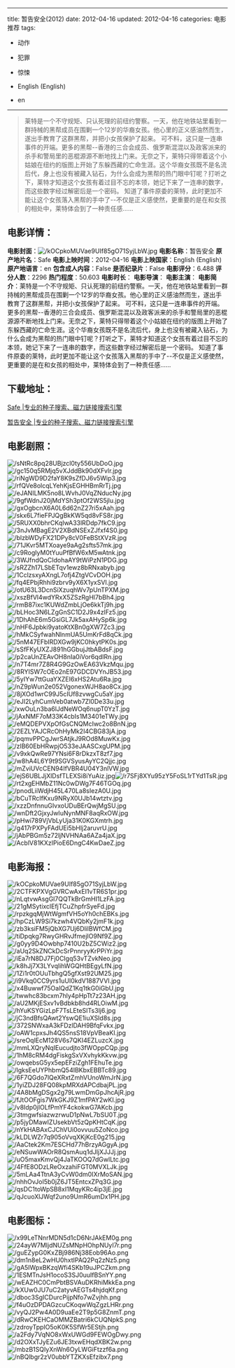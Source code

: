
---
title: 暂告安全(2012)
date: 2012-04-16
updated: 2012-04-16
categories: 电影推荐
tags:
- 动作
- 犯罪
- 惊悚

- English (English)
- en
---


> 莱特是一个不守规矩、只认死理的前纽约警察。一天，他在地铁站里看到一群持械的黑帮成员在围剿一个12岁的华裔女孩。他心里的正义感油然而生，遂出手教育了这群黑帮，并把小女孩保护了起来。  可不料，这只是一连串事件的开端。更多的黑帮--香港的三合会成员、俄罗斯混混以及政客派来的杀手和警局里的恶棍源源不断地找上门来。无奈之下，莱特只得带着这个小姑娘在纽约的版图上开始了东躲西藏的亡命生涯。这个华裔女孩既不是名流后代，身上也没有被藏入钻石，为什么会成为黑帮的热门眼中钉呢？打听之下，莱特才知道这个女孩有着过目不忘的本领，她记下来了一连串的数字，而这些数字经过解密后是一个密码。  知道了事件原委的莱特，此时更加不能让这个女孩落入黑帮的手中了--不仅是正义感使然，更重要的是在和女孩的相处中，莱特体会到了一种责任感……

## **电影详情**：

**电影封面**：<img src="https://image.tmdb.org/t/p/w200/kOCpkoMUVae9UIf85gO71SyjLbW.jpg" alt="/kOCpkoMUVae9UIf85gO71SyjLbW.jpg" title="/kOCpkoMUVae9UIf85gO71SyjLbW.jpg">
**电影名称**：暂告安全
**原产地片名**：Safe
**电影上映时间**：2012-04-16
**电影上映国家**：English (English)
**原产地语言**：en
**包含成人内容**：False
**是否纪录片**：False
**电影评分**：6.488
**评分人数**：2296
**热门程度**：50.603
**电影时长**：
**电影导演**：
**电影主演**：
**电影简介**：莱特是一个不守规矩、只认死理的前纽约警察。一天，他在地铁站里看到一群持械的黑帮成员在围剿一个12岁的华裔女孩。他心里的正义感油然而生，遂出手教育了这群黑帮，并把小女孩保护了起来。  可不料，这只是一连串事件的开端。更多的黑帮--香港的三合会成员、俄罗斯混混以及政客派来的杀手和警局里的恶棍源源不断地找上门来。无奈之下，莱特只得带着这个小姑娘在纽约的版图上开始了东躲西藏的亡命生涯。这个华裔女孩既不是名流后代，身上也没有被藏入钻石，为什么会成为黑帮的热门眼中钉呢？打听之下，莱特才知道这个女孩有着过目不忘的本领，她记下来了一连串的数字，而这些数字经过解密后是一个密码。  知道了事件原委的莱特，此时更加不能让这个女孩落入黑帮的手中了--不仅是正义感使然，更重要的是在和女孩的相处中，莱特体会到了一种责任感……

## **下载地址**：
[Safe |专业的种子搜索、磁力链接搜索引擎](https://movie.amd794.com:2083/?search=Safe&ordering=&mode=match_phrase&page_size=10&page=1)

[暂告安全 |专业的种子搜索、磁力链接搜索引擎](https://movie.amd794.com:2083/?search=%E6%9A%82%E5%91%8A%E5%AE%89%E5%85%A8&ordering=&mode=match_phrase&page_size=10&page=1)
 

## **电影剧照**：
<img src="https://image.tmdb.org/t/p/original/sNtRc8pq28UBjzcl0ty556UbDoO.jpg" alt="/sNtRc8pq28UBjzcl0ty556UbDoO.jpg" title="/sNtRc8pq28UBjzcl0ty556UbDoO.jpg"><img src="https://image.tmdb.org/t/p/original/gc150q5RMjq5vXJddBk90dXFvlr.jpg" alt="/gc150q5RMjq5vXJddBk90dXFvlr.jpg" title="/gc150q5RMjq5vXJddBk90dXFvlr.jpg"><img src="https://image.tmdb.org/t/p/original/riNgWD9D2faY8K9sZfDJ6v5Wip3.jpg" alt="/riNgWD9D2faY8K9sZfDJ6v5Wip3.jpg" title="/riNgWD9D2faY8K9sZfDJ6v5Wip3.jpg"><img src="https://image.tmdb.org/t/p/original/rfQVe8olcqLYehKjsEGHHBmRrTj.jpg" alt="/rfQVe8olcqLYehKjsEGHHBmRrTj.jpg" title="/rfQVe8olcqLYehKjsEGHHBmRrTj.jpg"><img src="https://image.tmdb.org/t/p/original/eJANILMK5no8LWvhJ0VqZNducNy.jpg" alt="/eJANILMK5no8LWvhJ0VqZNducNy.jpg" title="/eJANILMK5no8LWvhJ0VqZNducNy.jpg"><img src="https://image.tmdb.org/t/p/original/9gfWdnJ20jMdYSh3ptOf2WS5jlu.jpg" alt="/9gfWdnJ20jMdYSh3ptOf2WS5jlu.jpg" title="/9gfWdnJ20jMdYSh3ptOf2WS5jlu.jpg"><img src="https://image.tmdb.org/t/p/original/gxOgbcnX6A0L6d62nZ27ri5xAah.jpg" alt="/gxOgbcnX6A0L6d62nZ27ri5xAah.jpg" title="/gxOgbcnX6A0L6d62nZ27ri5xAah.jpg"><img src="https://image.tmdb.org/t/p/original/skx6L7fieFPJQgBkKW5qd8vFS8r.jpg" alt="/skx6L7fieFPJQgBkKW5qd8vFS8r.jpg" title="/skx6L7fieFPJQgBkKW5qd8vFS8r.jpg"><img src="https://image.tmdb.org/t/p/original/5RUXX0bhrCKqIwA33lRDdp7fkC9.jpg" alt="/5RUXX0bhrCKqIwA33lRDdp7fkC9.jpg" title="/5RUXX0bhrCKqIwA33lRDdp7fkC9.jpg"><img src="https://image.tmdb.org/t/p/original/3nJvMBagE2V2XBdNSExZJfxf4S0.jpg" alt="/3nJvMBagE2V2XBdNSExZJfxf4S0.jpg" title="/3nJvMBagE2V2XBdNSExZJfxf4S0.jpg"><img src="https://image.tmdb.org/t/p/original/blzbWDyFX21DPy8cV0FeBStXVzR.jpg" alt="/blzbWDyFX21DPy8cV0FeBStXVzR.jpg" title="/blzbWDyFX21DPy8cV0FeBStXVzR.jpg"><img src="https://image.tmdb.org/t/p/original/71JKvr5MTXoaye9aAg2sfts57mk.jpg" alt="/71JKvr5MTXoaye9aAg2sfts57mk.jpg" title="/71JKvr5MTXoaye9aAg2sfts57mk.jpg"><img src="https://image.tmdb.org/t/p/original/c9RogIyM0tYuuPfBfW6xM5wAtnk.jpg" alt="/c9RogIyM0tYuuPfBfW6xM5wAtnk.jpg" title="/c9RogIyM0tYuuPfBfW6xM5wAtnk.jpg"><img src="https://image.tmdb.org/t/p/original/3WJfndQoCIdohaAY9tWiPzN1PDG.jpg" alt="/3WJfndQoCIdohaAY9tWiPzN1PDG.jpg" title="/3WJfndQoCIdohaAY9tWiPzN1PDG.jpg"><img src="https://image.tmdb.org/t/p/original/sRZZh17LSbETqv1ewz8bRNxabyb.jpg" alt="/sRZZh17LSbETqv1ewz8bRNxabyb.jpg" title="/sRZZh17LSbETqv1ewz8bRNxabyb.jpg"><img src="https://image.tmdb.org/t/p/original/1CclzsxyAXngL7ofj4ZtgVCvDOH.jpg" alt="/1CclzsxyAXngL7ofj4ZtgVCvDOH.jpg" title="/1CclzsxyAXngL7ofj4ZtgVCvDOH.jpg"><img src="https://image.tmdb.org/t/p/original/fq4EPbjRhhi9zbrv9yX6X1yxSVI.jpg" alt="/fq4EPbjRhhi9zbrv9yX6X1yxSVI.jpg" title="/fq4EPbjRhhi9zbrv9yX6X1yxSVI.jpg"><img src="https://image.tmdb.org/t/p/original/otU63L3DcnSiXzuqhWv7pUnTPXM.jpg" alt="/otU63L3DcnSiXzuqhWv7pUnTPXM.jpg" title="/otU63L3DcnSiXzuqhWv7pUnTPXM.jpg"><img src="https://image.tmdb.org/t/p/original/xszBfVl4wdYRxX5ZSzRgHl7bBh4.jpg" alt="/xszBfVl4wdYRxX5ZSzRgHl7bBh4.jpg" title="/xszBfVl4wdYRxX5ZSzRgHl7bBh4.jpg"><img src="https://image.tmdb.org/t/p/original/rmB87ixc1KUWdZmbLjOe6kkTj9h.jpg" alt="/rmB87ixc1KUWdZmbLjOe6kkTj9h.jpg" title="/rmB87ixc1KUWdZmbLjOe6kkTj9h.jpg"><img src="https://image.tmdb.org/t/p/original/bLHoc3N6LZgGnSC1D2J9x4zlFz5.jpg" alt="/bLHoc3N6LZgGnSC1D2J9x4zlFz5.jpg" title="/bLHoc3N6LZgGnSC1D2J9x4zlFz5.jpg"><img src="https://image.tmdb.org/t/p/original/1DhAhE6m5GsiGL7Jk5axAHySp6k.jpg" alt="/1DhAhE6m5GsiGL7Jk5axAHySp6k.jpg" title="/1DhAhE6m5GsiGL7Jk5axAHySp6k.jpg"><img src="https://image.tmdb.org/t/p/original/nHF6Jpbki9yatoKtXBn0gXW7Zc3.jpg" alt="/nHF6Jpbki9yatoKtXBn0gXW7Zc3.jpg" title="/nHF6Jpbki9yatoKtXBn0gXW7Zc3.jpg"><img src="https://image.tmdb.org/t/p/original/hMkCSyfwahNlnmUA5UmKrFd8qCk.jpg" alt="/hMkCSyfwahNlnmUA5UmKrFd8qCk.jpg" title="/hMkCSyfwahNlnmUA5UmKrFd8qCk.jpg"><img src="https://image.tmdb.org/t/p/original/5nM47EFbIRDXGw9jKC0hkytPK0s.jpg" alt="/5nM47EFbIRDXGw9jKC0hkytPK0s.jpg" title="/5nM47EFbIRDXGw9jKC0hkytPK0s.jpg"><img src="https://image.tmdb.org/t/p/original/sSfFKyUXZJ891hGGbujJtbABdsF.jpg" alt="/sSfFKyUXZJ891hGGbujJtbABdsF.jpg" title="/sSfFKyUXZJ891hGGbujJtbABdsF.jpg"><img src="https://image.tmdb.org/t/p/original/p2caUnZEAvOH8nIa0iVor6qdIRn.jpg" alt="/p2caUnZEAvOH8nIa0iVor6qdIRn.jpg" title="/p2caUnZEAvOH8nIa0iVor6qdIRn.jpg"><img src="https://image.tmdb.org/t/p/original/n7T4mr7Z8R4G9GzOwEA63VkzMqu.jpg" alt="/n7T4mr7Z8R4G9GzOwEA63VkzMqu.jpg" title="/n7T4mr7Z8R4G9GzOwEA63VkzMqu.jpg"><img src="https://image.tmdb.org/t/p/original/8RYISW7cOEo2nE97GDCDVYnJB53.jpg" alt="/8RYISW7cOEo2nE97GDCDVYnJB53.jpg" title="/8RYISW7cOEo2nE97GDCDVYnJB53.jpg"><img src="https://image.tmdb.org/t/p/original/5yIYw7ttGuaYXZEI6xHS2Atu6Ra.jpg" alt="/5yIYw7ttGuaYXZEI6xHS2Atu6Ra.jpg" title="/5yIYw7ttGuaYXZEI6xHS2Atu6Ra.jpg"><img src="https://image.tmdb.org/t/p/original/nZ9pWun2e052VgonexWJH8ao8Cx.jpg" alt="/nZ9pWun2e052VgonexWJH8ao8Cx.jpg" title="/nZ9pWun2e052VgonexWJH8ao8Cx.jpg"><img src="https://image.tmdb.org/t/p/original/8jXOd1wrC99J5cIUf8zvwgCu5aY.jpg" alt="/8jXOd1wrC99J5cIUf8zvwgCu5aY.jpg" title="/8jXOd1wrC99J5cIUf8zvwgCu5aY.jpg"><img src="https://image.tmdb.org/t/p/original/eJI2LyhCumVeb0atwb7Zl0De33u.jpg" alt="/eJI2LyhCumVeb0atwb7Zl0De33u.jpg" title="/eJI2LyhCumVeb0atwb7Zl0De33u.jpg"><img src="https://image.tmdb.org/t/p/original/xwOuLn3ba6lJdNeWOq6nupT0YzT.jpg" alt="/xwOuLn3ba6lJdNeWOq6nupT0YzT.jpg" title="/xwOuLn3ba6lJdNeWOq6nupT0YzT.jpg"><img src="https://image.tmdb.org/t/p/original/jAxNMF7oM33K4cbIs1M3401eTWy.jpg" alt="/jAxNMF7oM33K4cbIs1M3401eTWy.jpg" title="/jAxNMF7oM33K4cbIs1M3401eTWy.jpg"><img src="https://image.tmdb.org/t/p/original/eMQDEPVXpOfGsCNQMcIwc2o8BnN.jpg" alt="/eMQDEPVXpOfGsCNQMcIwc2o8BnN.jpg" title="/eMQDEPVXpOfGsCNQMcIwc2o8BnN.jpg"><img src="https://image.tmdb.org/t/p/original/2EZLYAJCRcOhHyMk2I4CBG83jA.jpg" alt="/2EZLYAJCRcOhHyMk2I4CBG83jA.jpg" title="/2EZLYAJCRcOhHyMk2I4CBG83jA.jpg"><img src="https://image.tmdb.org/t/p/original/pqmvPPCgJwrSAtjkJ9ROd8MuwKx.jpg" alt="/pqmvPPCgJwrSAtjkJ9ROd8MuwKx.jpg" title="/pqmvPPCgJwrSAtjkJ9ROd8MuwKx.jpg"><img src="https://image.tmdb.org/t/p/original/zlB60EbHRwpjO533eJAASCxgUPM.jpg" alt="/zlB60EbHRwpjO533eJAASCxgUPM.jpg" title="/zlB60EbHRwpjO533eJAASCxgUPM.jpg"><img src="https://image.tmdb.org/t/p/original/v9xkQwRe97YNsi6F8rDkzxT8zf7.jpg" alt="/v9xkQwRe97YNsi6F8rDkzxT8zf7.jpg" title="/v9xkQwRe97YNsi6F8rDkzxT8zf7.jpg"><img src="https://image.tmdb.org/t/p/original/w8hA4L6Y9t9SGVSyusAyYC2Qjjc.jpg" alt="/w8hA4L6Y9t9SGVSyusAyYC2Qjjc.jpg" title="/w8hA4L6Y9t9SGVSyusAyYC2Qjjc.jpg"><img src="https://image.tmdb.org/t/p/original/mZviUVcCEN94IfVBR4U04Y3nlVW.jpg" alt="/mZviUVcCEN94IfVBR4U04Y3nlVW.jpg" title="/mZviUVcCEN94IfVBR4U04Y3nlVW.jpg"><img src="https://image.tmdb.org/t/p/original/ejS6UBLJjXlDsfTLEXSi8iYuAiz.jpg" alt="/ejS6UBLJjXlDsfTLEXSi8iYuAiz.jpg" title="/ejS6UBLJjXlDsfTLEXSi8iYuAiz.jpg"><img src="https://image.tmdb.org/t/p/original/r7SFj8XYu95zY5FoSL1rTYd1TsR.jpg" alt="/r7SFj8XYu95zY5FoSL1rTYd1TsR.jpg" title="/r7SFj8XYu95zY5FoSL1rTYd1TsR.jpg"><img src="https://image.tmdb.org/t/p/original/rt2xgEHMbZ11Nc0wDWg7F46TGOq.jpg" alt="/rt2xgEHMbZ11Nc0wDWg7F46TGOq.jpg" title="/rt2xgEHMbZ11Nc0wDWg7F46TGOq.jpg"><img src="https://image.tmdb.org/t/p/original/pnodLiiWdjH45L470La8sIezA0U.jpg" alt="/pnodLiiWdjH45L470La8sIezA0U.jpg" title="/pnodLiiWdjH45L470La8sIezA0U.jpg"><img src="https://image.tmdb.org/t/p/original/bCuTRcIfKxu9NRyX0UJb14wtztv.jpg" alt="/bCuTRcIfKxu9NRyX0UJb14wtztv.jpg" title="/bCuTRcIfKxu9NRyX0UJb14wtztv.jpg"><img src="https://image.tmdb.org/t/p/original/xzzDnfnnuGIvxoUDuBErQwjMgSU.jpg" alt="/xzzDnfnnuGIvxoUDuBErQwjMgSU.jpg" title="/xzzDnfnnuGIvxoUDuBErQwjMgSU.jpg"><img src="https://image.tmdb.org/t/p/original/wnDft2GjxyJwIuNynMNF8aqRxOW.jpg" alt="/wnDft2GjxyJwIuNynMNF8aqRxOW.jpg" title="/wnDft2GjxyJwIuNynMNF8aqRxOW.jpg"><img src="https://image.tmdb.org/t/p/original/pHwi789VjVbLyUja31K0KGXmtrh.jpg" alt="/pHwi789VjVbLyUja31K0KGXmtrh.jpg" title="/pHwi789VjVbLyUja31K0KGXmtrh.jpg"><img src="https://image.tmdb.org/t/p/original/g417rPXPyFAdUEi5bHlj2aruvrU.jpg" alt="/g417rPXPyFAdUEi5bHlj2aruvrU.jpg" title="/g417rPXPyFAdUEi5bHlj2aruvrU.jpg"><img src="https://image.tmdb.org/t/p/original/jAbPBGm5z72ljNVHNAa6AZa4jaX.jpg" alt="/jAbPBGm5z72ljNVHNAa6AZa4jaX.jpg" title="/jAbPBGm5z72ljNVHNAa6AZa4jaX.jpg"><img src="https://image.tmdb.org/t/p/original/AcblV81KXzIPioE6DngC4KwDaeZ.jpg" alt="/AcblV81KXzIPioE6DngC4KwDaeZ.jpg" title="/AcblV81KXzIPioE6DngC4KwDaeZ.jpg">

## **电影海报**：
<img src="https://image.tmdb.org/t/p/original/kOCpkoMUVae9UIf85gO71SyjLbW.jpg" alt="/kOCpkoMUVae9UIf85gO71SyjLbW.jpg" title="/kOCpkoMUVae9UIf85gO71SyjLbW.jpg"><img src="https://image.tmdb.org/t/p/original/2CTFKPXVgGVRCwAxEI1vTR6S1pr.jpg" alt="/2CTFKPXVgGVRCwAxEI1vTR6S1pr.jpg" title="/2CTFKPXVgGVRCwAxEI1vTR6S1pr.jpg"><img src="https://image.tmdb.org/t/p/original/nLqtvwAsgGl7QQTkBrGmHI1LzFA.jpg" alt="/nLqtvwAsgGl7QQTkBrGmHI1LzFA.jpg" title="/nLqtvwAsgGl7QQTkBrGmHI1LzFA.jpg"><img src="https://image.tmdb.org/t/p/original/21gMSytixclEfjTCuZhpfrSyeFd.jpg" alt="/21gMSytixclEfjTCuZhpfrSyeFd.jpg" title="/21gMSytixclEfjTCuZhpfrSyeFd.jpg"><img src="https://image.tmdb.org/t/p/original/rpzkgqMjWtWgmfVH5oYh0chEBKs.jpg" alt="/rpzkgqMjWtWgmfVH5oYh0chEBKs.jpg" title="/rpzkgqMjWtWgmfVH5oYh0chEBKs.jpg"><img src="https://image.tmdb.org/t/p/original/hpCzLW9Si7kzwh4VQbKy2jmF1k.jpg" alt="/hpCzLW9Si7kzwh4VQbKy2jmF1k.jpg" title="/hpCzLW9Si7kzwh4VQbKy2jmF1k.jpg"><img src="https://image.tmdb.org/t/p/original/zb3ksiFM5jQbXG7Uj6DlilBWfCM.jpg" alt="/zb3ksiFM5jQbXG7Uj6DlilBWfCM.jpg" title="/zb3ksiFM5jQbXG7Uj6DlilBWfCM.jpg"><img src="https://image.tmdb.org/t/p/original/tiDpqkg7RwyGHRvJfmejIO9Nf9Z.jpg" alt="/tiDpqkg7RwyGHRvJfmejIO9Nf9Z.jpg" title="/tiDpqkg7RwyGHRvJfmejIO9Nf9Z.jpg"><img src="https://image.tmdb.org/t/p/original/g0yy9D4Owbhp7410U2bZ5CWiz2.jpg" alt="/g0yy9D4Owbhp7410U2bZ5CWiz2.jpg" title="/g0yy9D4Owbhp7410U2bZ5CWiz2.jpg"><img src="https://image.tmdb.org/t/p/original/aUq2SkZNCkDcSrPnnryyKrPPiYr.jpg" alt="/aUq2SkZNCkDcSrPnnryyKrPPiYr.jpg" title="/aUq2SkZNCkDcSrPnnryyKrPPiYr.jpg"><img src="https://image.tmdb.org/t/p/original/iEa7rN8DJ7Fj0CIgq53vTZvkNeo.jpg" alt="/iEa7rN8DJ7Fj0CIgq53vTZvkNeo.jpg" title="/iEa7rN8DJ7Fj0CIgq53vTZvkNeo.jpg"><img src="https://image.tmdb.org/t/p/original/k8hJj7X3LYvqlihWGQHtBEgyLfN.jpg" alt="/k8hJj7X3LYvqlihWGQHtBEgyLfN.jpg" title="/k8hJj7X3LYvqlihWGQHtBEgyLfN.jpg"><img src="https://image.tmdb.org/t/p/original/1Zi1r0tOUuTbhgQ5gfXst92UM25.jpg" alt="/1Zi1r0tOUuTbhgQ5gfXst92UM25.jpg" title="/1Zi1r0tOUuTbhgQ5gfXst92UM25.jpg"><img src="https://image.tmdb.org/t/p/original/i9Vkq0CC9yrs1uUI0kdV1887VVI.jpg" alt="/i9Vkq0CC9yrs1uUI0kdV1887VVI.jpg" title="/i9Vkq0CC9yrs1uUI0kdV1887VVI.jpg"><img src="https://image.tmdb.org/t/p/original/x4Buwwf75OalQdZ1Kq1tkG0iGbU.jpg" alt="/x4Buwwf75OalQdZ1Kq1tkG0iGbU.jpg" title="/x4Buwwf75OalQdZ1Kq1tkG0iGbU.jpg"><img src="https://image.tmdb.org/t/p/original/twwhc83bcxm7hly4pHpTt7z23AH.jpg" alt="/twwhc83bcxm7hly4pHpTt7z23AH.jpg" title="/twwhc83bcxm7hly4pHpTt7z23AH.jpg"><img src="https://image.tmdb.org/t/p/original/aU2MKjESxv1vBdbkb8hd4RLOiwM.jpg" alt="/aU2MKjESxv1vBdbkb8hd4RLOiwM.jpg" title="/aU2MKjESxv1vBdbkb8hd4RLOiwM.jpg"><img src="https://image.tmdb.org/t/p/original/hYuKSYGizLpF7TsLEteSITs3lj6.jpg" alt="/hYuKSYGizLpF7TsLEteSITs3lj6.jpg" title="/hYuKSYGizLpF7TsLEteSITs3lj6.jpg"><img src="https://image.tmdb.org/t/p/original/jC3ndBfsQAwt2YswQE1iuXSId8s.jpg" alt="/jC3ndBfsQAwt2YswQE1iuXSId8s.jpg" title="/jC3ndBfsQAwt2YswQE1iuXSId8s.jpg"><img src="https://image.tmdb.org/t/p/original/372SNWxaA3kFDzlDAH9BfqFvkx.jpg" alt="/372SNWxaA3kFDzlDAH9BfqFvkx.jpg" title="/372SNWxaA3kFDzlDAH9BfqFvkx.jpg"><img src="https://image.tmdb.org/t/p/original/oAW1cpxsJh4QS5nsS18VpVBeaKI.jpg" alt="/oAW1cpxsJh4QS5nsS18VpVBeaKI.jpg" title="/oAW1cpxsJh4QS5nsS18VpVBeaKI.jpg"><img src="https://image.tmdb.org/t/p/original/sreOqlEcM128V6s7QKI4EZLuzcX.jpg" alt="/sreOqlEcM128V6s7QKI4EZLuzcX.jpg" title="/sreOqlEcM128V6s7QKI4EZLuzcX.jpg"><img src="https://image.tmdb.org/t/p/original/mmLXQryNqIEucudjto3fWOppCQp.jpg" alt="/mmLXQryNqIEucudjto3fWOppCQp.jpg" title="/mmLXQryNqIEucudjto3fWOppCQp.jpg"><img src="https://image.tmdb.org/t/p/original/1hM8cRM4dgFiskgSxVXvhykKkvw.jpg" alt="/1hM8cRM4dgFiskgSxVXvhykKkvw.jpg" title="/1hM8cRM4dgFiskgSxVXvhykKkvw.jpg"><img src="https://image.tmdb.org/t/p/original/owqebsG5yx5epEFziZgh1FEhuTe.jpg" alt="/owqebsG5yx5epEFziZgh1FEhuTe.jpg" title="/owqebsG5yx5epEFziZgh1FEhuTe.jpg"><img src="https://image.tmdb.org/t/p/original/lgksEeUYPhbmQ54IBKbxEBBTc89.jpg" alt="/lgksEeUYPhbmQ54IBKbxEBBTc89.jpg" title="/lgksEeUYPhbmQ54IBKbxEBBTc89.jpg"><img src="https://image.tmdb.org/t/p/original/6F7QGdo7lQeXRxtZmhVUnoWmJrN.jpg" alt="/6F7QGdo7lQeXRxtZmhVUnoWmJrN.jpg" title="/6F7QGdo7lQeXRxtZmhVUnoWmJrN.jpg"><img src="https://image.tmdb.org/t/p/original/1yiZDJ28FQ08kpMRXdAPCdbajPL.jpg" alt="/1yiZDJ28FQ08kpMRXdAPCdbajPL.jpg" title="/1yiZDJ28FQ08kpMRXdAPCdbajPL.jpg"><img src="https://image.tmdb.org/t/p/original/4A8bMgDSgx2g79LwmDmGpJhcAjR.jpg" alt="/4A8bMgDSgx2g79LwmDmGpJhcAjR.jpg" title="/4A8bMgDSgx2g79LwmDmGpJhcAjR.jpg"><img src="https://image.tmdb.org/t/p/original/fJtOOFgis7WkGKJ9Z1mfPAY2wKI.jpg" alt="/fJtOOFgis7WkGKJ9Z1mfPAY2wKI.jpg" title="/fJtOOFgis7WkGKJ9Z1mfPAY2wKI.jpg"><img src="https://image.tmdb.org/t/p/original/v8Idp0jIOLfPmYF4ckokwG7AKcb.jpg" alt="/v8Idp0jIOLfPmYF4ckokwG7AKcb.jpg" title="/v8Idp0jIOLfPmYF4ckokwG7AKcb.jpg"><img src="https://image.tmdb.org/t/p/original/3tmgwfsiazwzrwuD1pNwL7bSU0T.jpg" alt="/3tmgwfsiazwzrwuD1pNwL7bSU0T.jpg" title="/3tmgwfsiazwzrwuD1pNwL7bSU0T.jpg"><img src="https://image.tmdb.org/t/p/original/p5jyDMawIZUsekbVt5zQpKHtCqK.jpg" alt="/p5jyDMawIZUsekbVt5zQpKHtCqK.jpg" title="/p5jyDMawIZUsekbVt5zQpKHtCqK.jpg"><img src="https://image.tmdb.org/t/p/original/nYkHABAxCJChVUi0ovvuu5ZoNco.jpg" alt="/nYkHABAxCJChVUi0ovvuu5ZoNco.jpg" title="/nYkHABAxCJChVUi0ovvuu5ZoNco.jpg"><img src="https://image.tmdb.org/t/p/original/kLDLWZr7q905oVvqXKjKcE0g215.jpg" alt="/kLDLWZr7q905oVvqXKjKcE0g215.jpg" title="/kLDLWZr7q905oVvqXKjKcE0g215.jpg"><img src="https://image.tmdb.org/t/p/original/AaCtek2Km7ESCHd77hBrzyAGgyA.jpg" alt="/AaCtek2Km7ESCHd77hBrzyAGgyA.jpg" title="/AaCtek2Km7ESCHd77hBrzyAGgyA.jpg"><img src="https://image.tmdb.org/t/p/original/eNSuwWAOrR8QsmAuq1dJljXJJJj.jpg" alt="/eNSuwWAOrR8QsmAuq1dJljXJJJj.jpg" title="/eNSuwWAOrR8QsmAuq1dJljXJJJj.jpg"><img src="https://image.tmdb.org/t/p/original/uO5maxKmvQj4JaTKOOQ7dGwlLtc.jpg" alt="/uO5maxKmvQj4JaTKOOQ7dGwlLtc.jpg" title="/uO5maxKmvQj4JaTKOOQ7dGwlLtc.jpg"><img src="https://image.tmdb.org/t/p/original/4FfE8ODzLReOxzahiFGT0MVXLJk.jpg" alt="/4FfE8ODzLReOxzahiFGT0MVXLJk.jpg" title="/4FfE8ODzLReOxzahiFGT0MVXLJk.jpg"><img src="https://image.tmdb.org/t/p/original/5mLAa4TtnA3yCvW0dm0IXrMoSAN.jpg" alt="/5mLAa4TtnA3yCvW0dm0IXrMoSAN.jpg" title="/5mLAa4TtnA3yCvW0dm0IXrMoSAN.jpg"><img src="https://image.tmdb.org/t/p/original/nhhOvJoI5b0jZ6JT5EntcxZPq3G.jpg" alt="/nhhOvJoI5b0jZ6JT5EntcxZPq3G.jpg" title="/nhhOvJoI5b0jZ6JT5EntcxZPq3G.jpg"><img src="https://image.tmdb.org/t/p/original/qsDC1toWpSB8xI1MqyKRc4ip3jE.jpg" alt="/qsDC1toWpSB8xI1MqyKRc4ip3jE.jpg" title="/qsDC1toWpSB8xI1MqyKRc4ip3jE.jpg"><img src="https://image.tmdb.org/t/p/original/qJcuoXlJWqf2uno9UmR6umDx1PH.jpg" alt="/qJcuoXlJWqf2uno9UmR6umDx1PH.jpg" title="/qJcuoXlJWqf2uno9UmR6umDx1PH.jpg">

## **电影图标**：
<img src="https://image.tmdb.org/t/p/original/x99LeTNnrMDN5d1cD6NrJAkEM0g.png" alt="/x99LeTNnrMDN5d1cD6NrJAkEM0g.png" title="/x99LeTNnrMDN5d1cD6NrJAkEM0g.png"><img src="https://image.tmdb.org/t/p/original/24ayW7MIjdNUZsMNpHOhpNUyI7r.png" alt="/24ayW7MIjdNUZsMNpHOhpNUyI7r.png" title="/24ayW7MIjdNUZsMNpHOhpNUyI7r.png"><img src="https://image.tmdb.org/t/p/original/guEZypG0KxZBj986Nj38Eob96Ao.png" alt="/guEZypG0KxZBj986Nj38Eob96Ao.png" title="/guEZypG0KxZBj986Nj38Eob96Ao.png"><img src="https://image.tmdb.org/t/p/original/dm1n8eL2wHU0hxtIPAQ2Pq2zNz5.png" alt="/dm1n8eL2wHU0hxtIPAQ2Pq2zNz5.png" title="/dm1n8eL2wHU0hxtIPAQ2Pq2zNz5.png"><img src="https://image.tmdb.org/t/p/original/gA5IWpxBKzqWfi4SKb19uJPCZkm.png" alt="/gA5IWpxBKzqWfi4SKb19uJPCZkm.png" title="/gA5IWpxBKzqWfi4SKb19uJPCZkm.png"><img src="https://image.tmdb.org/t/p/original/1ESMTnJsH1ocoS3SJ0uuIfBSnYY.png" alt="/1ESMTnJsH1ocoS3SJ0uuIfBSnYY.png" title="/1ESMTnJsH1ocoS3SJ0uuIfBSnYY.png"><img src="https://image.tmdb.org/t/p/original/wEAZHC0CmPbtBSVAuDKRhiMkkEa.png" alt="/wEAZHC0CmPbtBSVAuDKRhiMkkEa.png" title="/wEAZHC0CmPbtBSVAuDKRhiMkkEa.png"><img src="https://image.tmdb.org/t/p/original/kXUw0JU7uC2atyvAEGTs4hjdqKf.png" alt="/kXUw0JU7uC2atyvAEGTs4hjdqKf.png" title="/kXUw0JU7uC2atyvAEGTs4hjdqKf.png"><img src="https://image.tmdb.org/t/p/original/dboc3SgICDurcPijpNfo7wZvjhh.png" alt="/dboc3SgICDurcPijpNfo7wZvjhh.png" title="/dboc3SgICDurcPijpNfo7wZvjhh.png"><img src="https://image.tmdb.org/t/p/original/f4uOzDPDAGzcuCKoqwWqZgzLHRr.png" alt="/f4uOzDPDAGzcuCKoqwWqZgzLHRr.png" title="/f4uOzDPDAGzcuCKoqwWqZgzLHRr.png"><img src="https://image.tmdb.org/t/p/original/vyQJ2Pw4A0D9uaEe2T9p5G8ZnmT.png" alt="/vyQJ2Pw4A0D9uaEe2T9p5G8ZnmT.png" title="/vyQJ2Pw4A0D9uaEe2T9p5G8ZnmT.png"><img src="https://image.tmdb.org/t/p/original/dRwCKEHCaOMMZBatri6kCUQNpkS.png" alt="/dRwCKEHCaOMMZBatri6kCUQNpkS.png" title="/dRwCKEHCaOMMZBatri6kCUQNpkS.png"><img src="https://image.tmdb.org/t/p/original/zdroyTppIO5oK0K5SfWr5EStjh.png" alt="/zdroyTppIO5oK0K5SfWr5EStjh.png" title="/zdroyTppIO5oK0K5SfWr5EStjh.png"><img src="https://image.tmdb.org/t/p/original/a2Fdy7VqNO8xWxUWGd9FEWOgDwy.png" alt="/a2Fdy7VqNO8xWxUWGd9FEWOgDwy.png" title="/a2Fdy7VqNO8xWxUWGd9FEWOgDwy.png"><img src="https://image.tmdb.org/t/p/original/d2OXxTJyEZu6JE3txwEHqdXBK2w.png" alt="/d2OXxTJyEZu6JE3txwEHqdXBK2w.png" title="/d2OXxTJyEZu6JE3txwEHqdXBK2w.png"><img src="https://image.tmdb.org/t/p/original/mbzB1SQIyXnWn6OyLWGiFtzzf6a.png" alt="/mbzB1SQIyXnWn6OyLWGiFtzzf6a.png" title="/mbzB1SQIyXnWn6OyLWGiFtzzf6a.png"><img src="https://image.tmdb.org/t/p/original/nBQlbgr2zV0ubbYTZKXsEfzibx7.png" alt="/nBQlbgr2zV0ubbYTZKXsEfzibx7.png" title="/nBQlbgr2zV0ubbYTZKXsEfzibx7.png">
